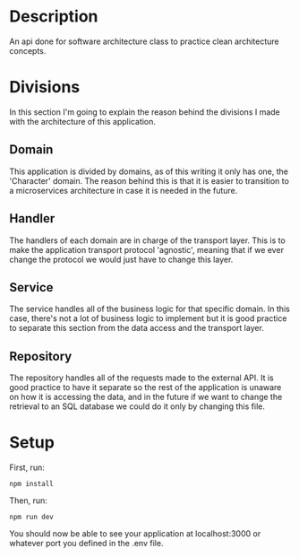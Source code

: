 # Description

An api done for software architecture class to practice clean architecture concepts. 

# Divisions

In this section I'm going to explain the reason behind the divisions I made with the architecture of this application.

## Domain

This application is divided by domains, as of this writing it only has one, the 'Character' domain. The reason behind this is that it is easier to transition to a microservices architecture in case it is needed in the future. 

## Handler

The handlers of each domain are in charge of the transport layer. This is to make the application transport protocol 'agnostic', meaning that if we ever change the protocol we would just have to change this layer. 

## Service

The service handles all of the business logic for that specific domain. In this case, there's not a lot of business logic to implement but it is good practice to separate this section from the data access and the transport layer. 

## Repository

The repository handles all of the requests made to the external API. It is good practice to have it separate so the rest of the application is unaware on how it is accessing the data, and in the future if we want to change the retrieval to an SQL database we could do it only by changing this file. 

# Setup 

First, run:

`````
npm install
``````

Then, run:

`````
npm run dev
``````

You should now be able to see your application at localhost:3000 or whatever port you defined in the .env file. 

